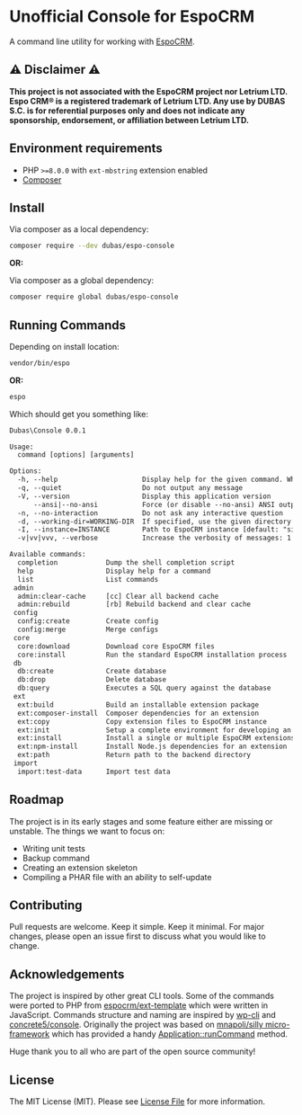 # Unofficial Console for EspoCRM

A command line utility for working with [EspoCRM](https://github.com/espocrm/espocrm).

## ⚠️ Disclaimer ⚠️

**This project is not associated with the EspoCRM project nor Letrium LTD. Espo CRM® is a registered trademark of Letrium LTD. Any use by DUBAS S.C. is for referential purposes only and does not indicate any sponsorship, endorsement, or affiliation between Letrium LTD.**

## Environment requirements

* PHP `>=8.0.0` with `ext-mbstring` extension enabled
* [Composer](https://getcomposer.org/)

## Install

Via composer as a local dependency:

``` bash
composer require --dev dubas/espo-console
```

**OR:**

Via composer as a global dependency:

``` bash
composer require global dubas/espo-console
```

## Running Commands

Depending on install location:

```bash
vendor/bin/espo
```

**OR:**

```bash
espo
```

Which should get you something like:

```diff
Dubas\Console 0.0.1

Usage:
  command [options] [arguments]

Options:
  -h, --help                     Display help for the given command. When no command is given display help for the list command
  -q, --quiet                    Do not output any message
  -V, --version                  Display this application version
      --ansi|--no-ansi           Force (or disable --no-ansi) ANSI output
  -n, --no-interaction           Do not ask any interactive question
  -d, --working-dir=WORKING-DIR  If specified, use the given directory as working directory [default: "/var/www/default"]
  -I, --instance=INSTANCE        Path to EspoCRM instance [default: "site"]
  -v|vv|vvv, --verbose           Increase the verbosity of messages: 1 for normal output, 2 for more verbose output and 3 for debug

Available commands:
  completion            Dump the shell completion script
  help                  Display help for a command
  list                  List commands
 admin
  admin:clear-cache     [cc] Clear all backend cache
  admin:rebuild         [rb] Rebuild backend and clear cache
 config
  config:create         Create config
  config:merge          Merge configs
 core
  core:download         Download core EspoCRM files
  core:install          Run the standard EspoCRM installation process
 db
  db:create             Create database
  db:drop               Delete database
  db:query              Executes a SQL query against the database
 ext
  ext:build             Build an installable extension package
  ext:composer-install  Composer dependencies for an extension
  ext:copy              Copy extension files to EspoCRM instance
  ext:init              Setup a complete environment for developing an extension
  ext:install           Install a single or multiple EspoCRM extensions
  ext:npm-install       Install Node.js dependencies for an extension
  ext:path              Return path to the backend directory
 import
  import:test-data      Import test data
```

## Roadmap

The project is in its early stages and some feature either are missing or unstable. The things we want to focus on:

* Writing unit tests
* Backup command
* Creating an extension skeleton
* Compiling a PHAR file with an ability to self-update

## Contributing

Pull requests are welcome. Keep it simple. Keep it minimal. For major changes, please open an issue first to discuss what you would like to change.

## Acknowledgements

The project is inspired by other great CLI tools. Some of the commands were ported to PHP from [espocrm/ext-template](https://github.com/espocrm/ext-template) which were written in JavaScript. Commands structure and naming are inspired by [wp-cli](https://github.com/wp-cli/wp-cli) and [concrete5/console](https://github.com/concretecms/console). Originally the project was based on [mnapoli/silly micro-framework](https://github.com/mnapoli/silly) which has provided a handy [Application::runCommand](https://github.com/mnapoli/silly/blob/1.8.0/src/Application.php#L165) method.

Huge thank you to all who are part of the open source community!

## License

The MIT License (MIT). Please see [License File](LICENSE) for more information.

